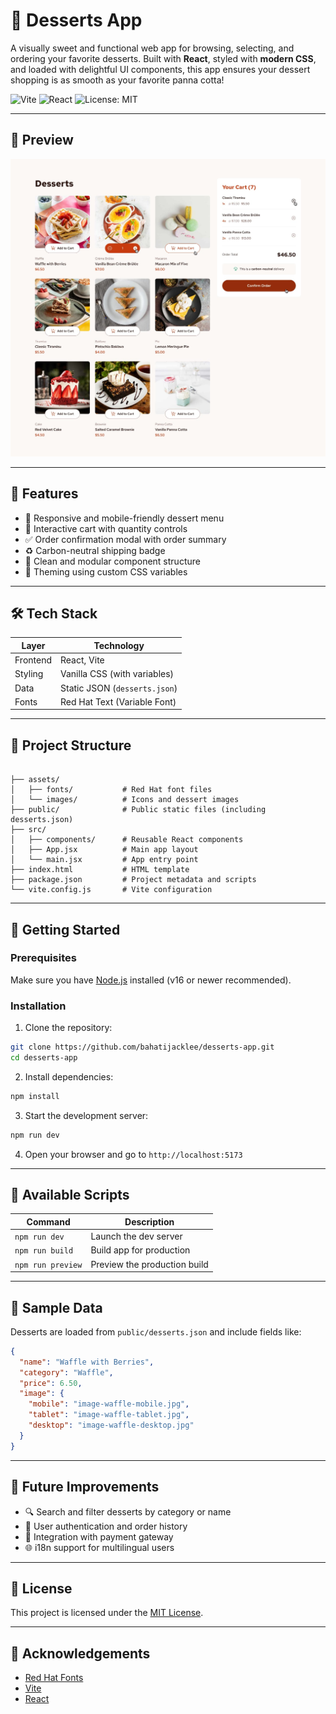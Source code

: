 # 🍰 Desserts App

A visually sweet and functional web app for browsing, selecting, and ordering your favorite desserts. Built with **React**, styled with **modern CSS**, and loaded with delightful UI components, this app ensures your dessert shopping is as smooth as your favorite panna cotta!

![Vite](https://img.shields.io/badge/Powered%20by-Vite-%23646CFF?style=flat-square)
![React](https://img.shields.io/badge/Built%20with-React-61DAFB?style=flat-square)
![License: MIT](https://img.shields.io/badge/license-MIT-green.svg?style=flat-square)

---

## 📸 Preview

![Desserts App Screenshot](./design/active-states.jpg)

---

## 🍩 Features

- 🧁 Responsive and mobile-friendly dessert menu
- 🛒 Interactive cart with quantity controls
- ✅ Order confirmation modal with order summary
- ♻️ Carbon-neutral shipping badge
- 🌟 Clean and modular component structure
- 🎨 Theming using custom CSS variables

---

## 🛠️ Tech Stack

| Layer        | Technology     |
|--------------|----------------|
| Frontend     | React, Vite    |
| Styling      | Vanilla CSS (with variables) |
| Data         | Static JSON (`desserts.json`) |
| Fonts        | Red Hat Text (Variable Font) |

---

## 📁 Project Structure

```

├── assets/
│   ├── fonts/           # Red Hat font files
│   └── images/          # Icons and dessert images
├── public/              # Public static files (including desserts.json)
├── src/
│   ├── components/      # Reusable React components
│   ├── App.jsx          # Main app layout
│   └── main.jsx         # App entry point
├── index.html           # HTML template
├── package.json         # Project metadata and scripts
└── vite.config.js       # Vite configuration

````

---

## 🚀 Getting Started

### Prerequisites

Make sure you have [Node.js](https://nodejs.org/) installed (v16 or newer recommended).

### Installation

1. Clone the repository:

```bash
git clone https://github.com/bahatijacklee/desserts-app.git
cd desserts-app
````

2. Install dependencies:

```bash
npm install
```

3. Start the development server:

```bash
npm run dev
```

4. Open your browser and go to `http://localhost:5173`

---

## 🧪 Available Scripts

| Command           | Description                  |
| ----------------- | ---------------------------- |
| `npm run dev`     | Launch the dev server        |
| `npm run build`   | Build app for production     |
| `npm run preview` | Preview the production build |

---

## 🍰 Sample Data

Desserts are loaded from `public/desserts.json` and include fields like:

```json
{
  "name": "Waffle with Berries",
  "category": "Waffle",
  "price": 6.50,
  "image": {
    "mobile": "image-waffle-mobile.jpg",
    "tablet": "image-waffle-tablet.jpg",
    "desktop": "image-waffle-desktop.jpg"
  }
}
```

---

## 🎯 Future Improvements

* 🔍 Search and filter desserts by category or name
* 👤 User authentication and order history
* 🧾 Integration with payment gateway
* 🌐 i18n support for multilingual users

---

## 📄 License

This project is licensed under the [MIT License](./LICENSE).

---

## 🙌 Acknowledgements

* [Red Hat Fonts](https://github.com/RedHatOfficial/RedHatFont)
* [Vite](https://vitejs.dev/)
* [React](https://react.dev/)

